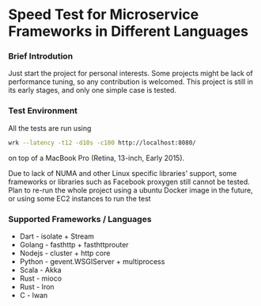 # Speed Test for Microservice Frameworks in Different Languages

### Brief Introdution
Just start the project for personal interests.
Some projects might be lack of performance tuning, so any contribution is welcomed.
This project is still in its early stages, and only one simple case is tested.

### Test Environment
All the tests are run using
```bash
wrk --latency -t12 -d10s -c100 http://localhost:8080/
```
on top of a MacBook Pro (Retina, 13-inch, Early 2015).

Due to lack of NUMA and other Linux specific libraries' support,
some frameworks or libraries such as Facebook proxygen still cannot be tested. Plan to re-run the whole project using a ubuntu Docker image in the future, or using some EC2 instances to run the test

### Supported Frameworks / Languages
 * Dart - isolate + Stream
 * Golang - fasthttp + fasthttprouter
 * Nodejs - cluster + http core
 * Python - gevent.WSGIServer + multiprocess
 * Scala - Akka
 * Rust - mioco
 * Rust - Iron
 * C - lwan
